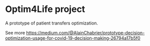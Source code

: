 # Optim4Life project

A prototype of patient transfers optimization.

See more https://medium.com/@AlainChabrier/prototype-decision-optimization-usage-for-covid-19-decision-making-26794a17b5f0
